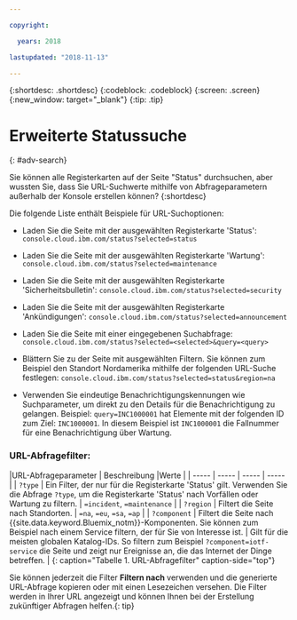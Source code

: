 ```yaml
---

copyright:

  years: 2018

lastupdated: "2018-11-13"

---
```


{:shortdesc: .shortdesc}
{:codeblock: .codeblock}
{:screen: .screen}
{:new_window: target="_blank"}
{:tip: .tip}

# Erweiterte Statussuche
{: #adv-search}

Sie können alle Registerkarten auf der Seite "Status" durchsuchen, aber wussten Sie, dass Sie URL-Suchwerte mithilfe von Abfrageparametern außerhalb der Konsole erstellen können? {:shortdesc}

Die folgende Liste enthält Beispiele für URL-Suchoptionen:

* Laden Sie die Seite mit der ausgewählten Registerkarte 'Status': `console.cloud.ibm.com/status?selected=status`
* Laden Sie die Seite mit der ausgewählten Registerkarte 'Wartung': `console.cloud.ibm.com/status?selected=maintenance`
* Laden Sie die Seite mit der ausgewählten Registerkarte 'Sicherheitsbulletin': `console.cloud.ibm.com/status?selected=security`
* Laden Sie die Seite mit der ausgewählten Registerkarte 'Ankündigungen': `console.cloud.ibm.com/status?selected=announcement`
* Laden Sie die Seite mit einer eingegebenen Suchabfrage: `console.cloud.ibm.com/status?selected=<selected>&query=<query>`
* Blättern Sie zu der Seite mit ausgewählten Filtern. Sie können zum Beispiel den Standort Nordamerika mithilfe der folgenden URL-Suche festlegen: `console.cloud.ibm.com/status?selected=status&region=na`

* Verwenden Sie eindeutige Benachrichtigungskennungen wie Suchparameter, um direkt zu den Details für die Benachrichtigung zu gelangen. Beispiel: `query=INC1000001` hat Elemente mit der folgenden ID zum Ziel: `INC1000001`. In diesem Beispiel ist `INC1000001` die Fallnummer für eine Benachrichtigung über Wartung. 

### URL-Abfragefilter:

|URL-Abfrageparameter | Beschreibung |Werte |
| ----- | ----- | ----- | ----- |
| `?type` | Ein Filter, der nur für die Registerkarte 'Status' gilt. Verwenden Sie die Abfrage `?type`, um die Registerkarte 'Status' nach Vorfällen oder Wartung zu filtern. | `=incident`, `=maintenance` |
| `?region` | Filtert die Seite nach Standorten. | `=na`, `=eu`, `=sa`, `=ap` |
| `?component` | Filtert die Seite nach {{site.data.keyword.Bluemix_notm}}-Komponenten. Sie können zum Beispiel nach einem Service filtern, der für Sie von Interesse ist. | Gilt für die meisten globalen Katalog-IDs. So filtern zum Beispiel `?component=iotf-service` die Seite und zeigt nur Ereignisse an, die das Internet der Dinge betreffen. |
{: caption="Tabelle 1. URL-Abfragefilter" caption-side="top"}

Sie können jederzeit die Filter **Filtern nach** verwenden und die generierte URL-Abfrage kopieren oder mit einen Lesezeichen versehen. Die Filter werden in Ihrer URL angezeigt und können Ihnen bei der Erstellung zukünftiger Abfragen helfen.{: tip}
